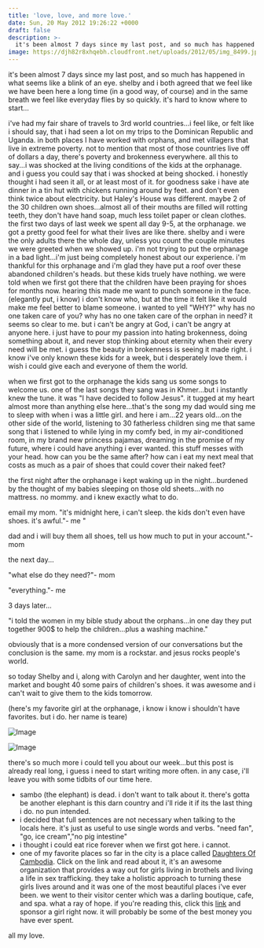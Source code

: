 ```yaml
---
title: 'love, love, and more love.'
date: Sun, 20 May 2012 19:26:22 +0000
draft: false
description: >-
  it's been almost 7 days since my last post, and so much has happened in what seems like a blink of an eye.
image: https://djh82r8xhqebh.cloudfront.net/uploads/2012/05/img_8499.jpg
---
```


it's been almost 7 days since my last post, and so much has happened in what seems like a blink of an eye. shelby and i both agreed that we feel like we have been here a long time (in a good way, of course) and in the same breath we feel like everyday flies by so quickly. it's hard to know where to start...

i've had my fair share of travels to 3rd world countries...i feel like, or felt like i should say, that i had seen a lot on my trips to the Dominican Republic and Uganda. in both places I have worked with orphans, and met villagers that live in extreme poverty. not to mention that most of those countries live off of dollars a day, there's poverty and brokenness everywhere. all this to say...i was shocked at the living conditions of the kids at the orphanage. and i guess you could say that i was shocked at being shocked. i honestly thought i had seen it all, or at least most of it. for goodness sake i have ate dinner in a tin hut with chickens running around by feet. and don't even think twice about electricity. but Haley's House was different. maybe 2 of the 30 children own shoes...almost all of their mouths are filled will rotting teeth, they don't have hand soap, much less toilet paper or clean clothes. the first two days of last week we spent all day 9-5, at the orphanage. we got a pretty good feel for what their lives are like there. shelby and i were the only adults there the whole day, unless you count the couple minutes we were greeted when we showed up. i'm not trying to put the orphanage in a bad light...i'm just being completely honest about our experience. i'm thankful for this orphanage and i'm glad they have put a roof over these abandoned children's heads. but these kids truely have nothing. we were told when we first got there that the children have been praying for shoes for months now. hearing this made me want to punch someone in the face. (elegantly put, i know) i don't know who, but at the time it felt like it would make me feel better to blame someone. i wanted to yell "WHY?" why has no one taken care of you? why has no one taken care of the orphan in need? it seems so clear to me. but i can't be angry at God, i can't be angry at anyone here. i just have to pour my passion into hating brokenness, doing something about it, and never stop thinking about eternity when their every need will be met. i guess the beauty in brokenness is seeing it made right. i know i've only known these kids for a week, but i desperately love them. i wish i could give each and everyone of them the world.

when we first got to the orphanage the kids sang us some songs to welcome us. one of the last songs they sang was in Khmer...but i instantly knew the tune. it was "I have decided to follow Jesus". it tugged at my heart almost more than anything else here...that's the song my dad would sing me to sleep with when i was a little girl. and here i am...22 years old...on the other side of the world, listening to 30 fatherless children sing me that same song that i listened to while lying in my comfy bed, in my air-conditioned room, in my brand new princess pajamas, dreaming in the promise of my future, where i could have anything i ever wanted. this stuff messes with your head. how can you be the same after? how can i eat my next meal that costs as much as a pair of shoes that could cover their naked feet?

the first night after the orphanage i kept waking up in the night...burdened by the thought of my babies sleeping on those old sheets...with no mattress. no mommy. and i knew exactly what to do.

email my mom. "it's midnight here, i can't sleep. the kids don't even have shoes. it's awful."- me "

dad and i will buy them all shoes, tell us how much to put in your account."- mom

the next day...

"what else do they need?"- mom

"everything."- me

3 days later...

"i told the women in my bible study about the orphans...in one day they put together 900$ to help the children...plus a washing machine."

obviously that is a more condensed version of our conversations but the conclusion is the same. my mom is a rockstar. and jesus rocks people's world.

so today Shelby and i, along with Carolyn and her daughter, went into the market and bought 40 some pairs of children's shoes. it was awesome and i can't wait to give them to the kids tomorrow.

(here's my favorite girl at the orphanage, i know i know i shouldn't have favorites. but i do. her name is teare)

![Image](https://djh82r8xhqebh.cloudfront.net/uploads/2012/05/img_8308.jpg)

![Image](https://djh82r8xhqebh.cloudfront.net/uploads/2012/05/img_8499.jpg)

there's so much more i could tell you about our week...but this post is already real long, i guess i need to start writing more often. in any case, i'll leave you with some tidbits of our time here.

- sambo (the elephant) is dead. i don't want to talk about it. there's gotta be another elephant is this darn country and i'll ride it if its the last thing i do. no pun intended.
- i decided that full sentences are not necessary when talking to the locals here. it's just as useful to use single words and verbs. "need fan", "go, ice cream","no pig intestine"
- i thought i could eat rice forever when we first got here. i cannot.
- one of my favorite places so far in the city is a place called [Daughters Of Cambodia](http://www.daughtersofcambodia.org/index.php "Daughters of Cambodia"). Click on the link and read about it, it's an awesome organization that provides a way out for girls living in brothels and living a life in sex trafficking. they take a holistic approach to turning these girls lives around and it was one of the most beautiful places i've ever been. we went to their visitor center which was a darling boutique, cafe, and spa. what a ray of hope. if you're reading this, click this [link](http://www.daughtersofcambodia.org/sponsor_girl.php "link") and sponsor a girl right now. it will probably be some of the best money you have ever spent.

all my love.